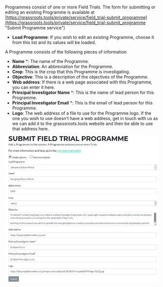 
Programmes consist of one or more Field Trials.  The form for submitting or editing an existing Programme is available at [https://grassroots.tools/private/service/field_trial-submit_programme](https://grassroots.tools/private/service/field_trial-submit_programme "Submit Programme service")

 * **Load Programme**: If you wish to edit an existing Programme, choose it from this list and its values will be loaded.

A Programme consists of the following pieces of information

 * **Name** *: The name of the Programme.
 * **Abbreviation**: An abbreviation for the Programme.
 * **Crop**: This is the crop that this Programme is investigating.
 * **Objective**: This is a description of the objectives of the Programme.
 * **Web address**: If there is a web page associated with this Programme, you can enter it here.
 * **Principal Investigator Name** *: This is the name of lead person for this Programme.
 * **Principal Investigator Email** *: This is the email of lead person for this Programme.
 * **Logo**: The web address of a file to use for the Programme logo. If the one you wish to use
   doesn't have a web address, get in touch with us as we can add it to the grasssroots.tools website
   and then be able to use that address here.

![The form for submitting a Programme](images/submit_programme.png "Submit Programme")

